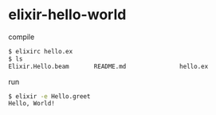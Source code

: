 # elixir-hello-world

compile

```sh
$ elixirc hello.ex
$ ls
Elixir.Hello.beam       README.md               hello.ex
```

run

```sh
$ elixir -e Hello.greet
Hello, World!
```
